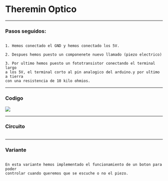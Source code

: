 # Theremin Optico

---

### Pasos seguidos:

```

1. Hemos conectado el GND y hemos conectado los 5V.

2. Despues hemos puesto un componenete nuevo llamado (piezo electrico)

3. Por ultimo hemos puesto un fototransistor conectando el terminal largo 
a los 5V, el terminal corto al pin analogico del arduino.y por ultimo a tierra 
con una resistencia de 10 kilo ohmios.

```

---

### Codigo

![](https://user-images.githubusercontent.com/90753267/143226680-573abe17-3f56-4f0c-9047-0d401395f0c5.png)

---

### Circuito

![]()

---

### Variante

```

En esta variante hemos implementado el funcionamiento de un boton para poder 
controlar cuando queremos que se escuche o no el piezo.
